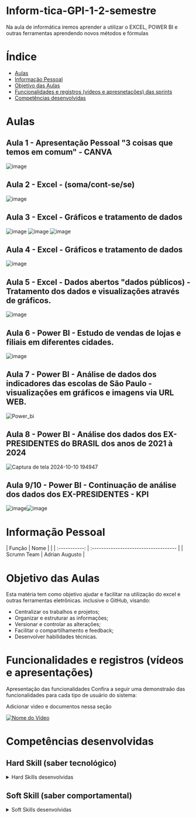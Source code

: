 # Inform-tica-GPI-1-2-semestre
Na aula de informática iremos aprender a utilizar o EXCEL, POWER BI e outras ferramentas aprendendo novos métodos e fórmulas


# Índice

* [Aulas](#aulas)
* [Informação Pessoal](#informação-pessoal)
* [Objetivo das Aulas](#objetivo-das-aulas)
* [Funcionalidades e registros (vídeos e apresnetações) das sprints](#uncionalidades-e-registros-(vídeos-e-apresnetações)-das-sprints)
* [Competências desenvolvidas](#competências-desenvolvidas)


# Aulas
## Aula 1 - Apresentação Pessoal "3 coisas que temos em comum" - CANVA
![image](https://github.com/user-attachments/assets/062e9c72-225f-4a16-92c8-3551c9c00985)

## Aula 2 - Excel - (soma/cont-se/se)
![image](https://github.com/user-attachments/assets/bc98d05b-8c5f-45bc-9088-9dc6c6baafd3)

## Aula 3 - Excel - Gráficos e tratamento de dados
![image](https://github.com/user-attachments/assets/f617719d-9f09-4262-a030-ea62c13b5fc9)
![image](https://github.com/user-attachments/assets/b93fc7e6-8609-4175-b6e0-bbd91ccfe585)
![image](https://github.com/user-attachments/assets/4c7bf058-f418-4f2b-972b-c18e7b2a0b53)

## Aula 4 - Excel - Gráficos e tratamento de dados
![image](https://github.com/user-attachments/assets/aad5818c-c8b0-4275-b147-7839ee7e997e)

## Aula 5 - Excel - Dados abertos "dados públicos) - Tratamento dos dados e visualizações através de gráficos.
![image](https://github.com/user-attachments/assets/2b72f5c6-6835-4928-ad5b-22458a8879ed)

## Aula 6 - Power BI - Estudo de vendas de lojas e filiais em diferentes cidades.
![image](https://github.com/user-attachments/assets/7ef2a2da-6bcd-4fd9-853c-8683b01dab3f)

## Aula 7 - Power BI - Análise de dados dos indicadores das escolas de São Paulo - visualizações em gráficos e imagens via URL WEB.
![Power_bi](https://github.com/user-attachments/assets/a269afea-05b4-4648-af98-463580b24373)

## Aula 8 - Power BI - Análise dos dados dos EX-PRESIDENTES do BRASIL dos anos de 2021 à 2024
![Captura de tela 2024-10-10 194947](https://github.com/user-attachments/assets/efd66acf-da6c-4d80-bc5a-66e0ebc05d52)

## Aula 9/10 - Power BI - Continuação de análise dos dados dos EX-PRESIDENTES - KPI
![image](https://github.com/user-attachments/assets/e158aace-bf0e-4d54-941e-252b1290a38e)![image](https://github.com/user-attachments/assets/dedbef1d-e8df-4307-b4f9-dcb3414a3da0)


# Informação Pessoal
|    Função     | Nome                                  |                                                                                                                                                                                                                                                                                                            |
| :-----------: | :------------------------------------ | 
| Scrumn Team |   Adrian Augusto         |    

# Objetivo das Aulas
Esta matéria tem como objetivo ajudar e facilitar na utilização do excel e outras ferramentas eletrônicas. inclusive o GitHub, visando:
* Centralizar os trabalhos e projetos;
* Organizar e estruturar as informações;
* Versionar e controlar as alterações;
* Facilitar o compartilhamento e feedback;
* Desenvolver habilidades técnicas.


# Funcionalidades e registros (vídeos e apresentações)

Apresentação das funcionalidades
Confira a seguir uma demonstraão das funcionalidades para cada tipo de usuário do sistema:

Adicionar video e documentos nessa seção

[![Nome do Vídeo](https://img.youtube.com/vi/pBy1zgt0XPc/0.jpg)](https://www.youtube.com/embed/pBy1zgt0XPc)

# Competências desenvolvidas

## Hard Skill (saber tecnológico)
<details>
<summary>Hard Skills desenvolvidas</summary>
  
| Tecnologia/Metodologia | Classificação |
| ---------------------- | ------------- |
| GitHub | ★ ★ ★ ★ ★ ★ ★ ☆ ☆ ☆ |
| Gestão de Projetos | ★ ★ ★ ★ ★ ★ ☆ ☆ ☆ ☆ |
| Prodct Owner | ★ ★ ★ ★ ★ ★ ★ ☆ ☆ ☆ |
| Markdown | ★ ★ ★ ★ ★ ★ ★ ☆ ☆ ☆ |
| Git Projects | ★ ★ ★ ★ ★ ★ ★ ☆ ☆ ☆ |
 
</details>

## Soft Skill (saber comportamental)
<details>
<summary>Soft Skills desenvolvidas</summary>

| Habilidades | Classificação |
| ---------------------- | ------------- |
| Colaboração | ★ ★ ★ ★ ★ ☆ ☆ ☆ ☆ ☆ |
| Proatividade| ★ ★ ★ ★ ★ ★ ☆ ☆ ☆ ☆ |
| Pensamento Crítico | ★ ★ ★ ★ ★ ★ ★ ☆ ☆ ☆ |
| Gerenciamento de Tempo | ★ ★ ★ ★ ★ ★ ★ ☆ ☆ ☆ |
| Adaptabilidade | ★ ★ ★ ★ ★ ★ ★ ☆ ☆ ☆ |
| Resiliência | ★ ★ ★ ★ ★ ★ ★ ☆ ☆ ☆ |

</details>
